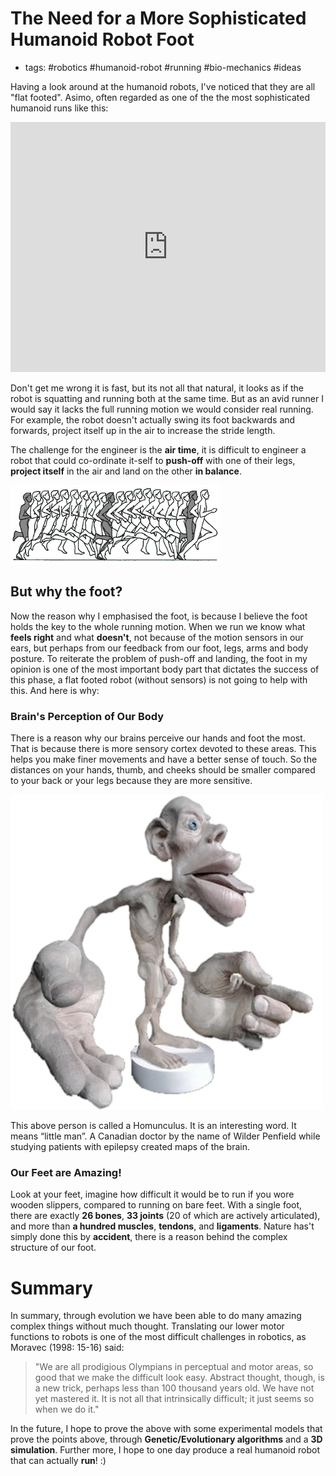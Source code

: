 # The Need for a More Sophisticated Humanoid Robot Foot
- tags: #robotics #humanoid-robot #running #bio-mechanics #ideas

Having a look around at the humanoid robots, I've noticed that they are all
"flat footed". Asimo, often regarded as one of the the most sophisticated
humanoid runs like this:

<iframe width="100%" height="400" src="http://www.youtube.com/embed/g9p7-OPvs1c"
frameborder="0" allowfullscreen>
</iframe>

Don't get me wrong it is fast, but its not all that natural, it looks as if the
robot is squatting and running both at the same time. But as an avid runner I
would say it lacks the full running motion we would consider real running. For
example, the robot doesn't actually swing its foot backwards and forwards,
project itself up in the air to increase the stride length.

The challenge for the engineer is the **air time**, it is difficult to engineer
a robot that could co-ordinate it-self to **push-off** with one of their legs,
**project itself** in the air and land on the other **in balance**.

![Running Sequence](./images/running_sequence.png)


## But why the foot?
Now the reason why I emphasised the foot, is because I believe the foot holds
the key to the whole running motion. When we run we know what **feels right**
and what **doesn't**, not because of the motion sensors in our ears, but
perhaps from our feedback from our foot, legs, arms and body posture. To
reiterate the problem of push-off and landing, the foot in my opinion is one of
the most important body part that dictates the success of this phase, a flat
footed robot (without sensors) is not going to help with this. And here is why:

### Brain's Perception of Our Body
There is a reason why our brains perceive our hands and foot the most. That is
because there is more sensory cortex devoted to these areas. This helps you
make finer movements and have a better sense of touch. So the distances on your
hands, thumb, and cheeks should be smaller compared to your back or your legs
because they are more sensitive.

![Homunculus](./images/homunculus.jpg)

This above person is called a Homunculus. It is an interesting word. It means
“little man”.  A Canadian doctor by the name of Wilder Penfield while studying
patients with epilepsy created maps of the brain.

### Our Feet are Amazing!
Look at your feet, imagine how difficult it would be to run if you wore wooden
slippers, compared to running on bare feet. With a single foot, there are
exactly **26 bones**, **33 joints** (20 of which are actively articulated), and
more than **a hundred muscles**, **tendons**, and **ligaments**. Nature has't
simply done this by **accident**, there is a reason behind the complex
structure of our foot.


# Summary
In summary, through evolution we have been able to do many amazing complex
things without much thought. Translating our lower motor functions to robots is
one of the most difficult challenges in robotics, as Moravec (1998: 15-16)
said:

> "We are all prodigious Olympians in perceptual and motor areas, so good that
> we make the difficult look easy. Abstract thought, though, is a new trick,
> perhaps less than 100 thousand years old. We have not yet mastered it. It is
> not all that intrinsically difficult; it just seems so when we do it."

In the future, I hope to prove the above with some experimental models that
prove the points above, through **Genetic/Evolutionary algorithms** and a **3D
simulation**. Further more, I hope to one day produce a real humanoid robot
that can actually **run**! :)
